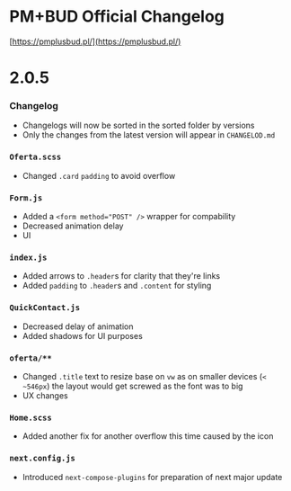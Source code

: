 # PM+BUD Official Changelog

[https://pmplusbud.pl/](https://pmplusbud.pl/)

# 2.0.5

### Changelog

- Changelogs will now be sorted in the sorted folder by versions
- Only the changes from the latest version will appear in `CHANGELOD.md`

### `Oferta.scss`

- Changed `.card` `padding` to avoid overflow

### `Form.js`

- Added a `<form method="POST" />` wrapper for compability
- Decreased animation delay
- UI

### `index.js`

- Added arrows to `.header`s for clarity that they're links
- Added `padding` to `.header`s and `.content` for styling

### `QuickContact.js`

- Decreased delay of animation
- Added shadows for UI purposes

### `oferta/**`

- Changed `.title` text to resize base on `vw` as on smaller devices (`< ~546px`) the layout would get screwed as the font was to big
- UX changes

### `Home.scss`

- Added another fix for another overflow this time caused by the icon

### `next.config.js`

- Introduced `next-compose-plugins` for preparation of next major update